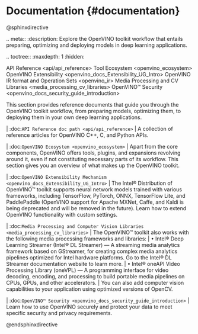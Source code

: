 # Documentation {#documentation}

@sphinxdirective

.. meta::
   :description: Explore the OpenVINO toolkit workflow that entails preparing, 
                 optimizing and deploying models in deep learning applications.


.. toctree::
   :maxdepth: 1
   :hidden:

   API Reference <api/api_reference>
   Tool Ecosystem <openvino_ecosystem>
   OpenVINO Extensibility <openvino_docs_Extensibility_UG_Intro>
   OpenVINO IR format and Operation Sets <openvino_ir>
   Media Processing and CV Libraries <media_processing_cv_libraries>
   OpenVINO™ Security <openvino_docs_security_guide_introduction>


This section provides reference documents that guide you through the OpenVINO toolkit workflow, from preparing models, optimizing them, to deploying them in your own deep learning applications.

| :doc:`API Reference doc path <api/api_reference>`
| A collection of reference articles for OpenVINO C++, C, and Python APIs. 

| :doc:`OpenVINO Ecosystem <openvino_ecosystem>`
| Apart from the core components, OpenVINO offers tools, plugins, and expansions revolving around it, even if not constituting necessary parts of its workflow. This section gives you an overview of what makes up the OpenVINO toolkit.

| :doc:`OpenVINO Extensibility Mechanism <openvino_docs_Extensibility_UG_Intro>`
| The Intel® Distribution of OpenVINO™ toolkit supports neural network models trained with various frameworks, including TensorFlow, PyTorch, ONNX, TensorFlow Lite, and PaddlePaddle (OpenVINO support for Apache MXNet, Caffe, and Kaldi is being deprecated and will be removed in the future). Learn how to extend OpenVINO functionality with custom settings. 

| :doc:`Media Processing and Computer Vision Libraries <media_processing_cv_libraries>`
| The OpenVINO™ toolkit also works with the following media processing frameworks and libraries:
| 	• Intel® Deep Learning Streamer (Intel® DL Streamer) — A streaming media analytics framework based on GStreamer, for creating complex media analytics pipelines optimized for Intel hardware platforms. Go to the Intel® DL Streamer documentation website to learn more.
| 	• Intel® oneAPI Video Processing Library (oneVPL) — A programming interface for video decoding, encoding, and processing to build portable media pipelines on CPUs, GPUs, and other accelerators. 
| You can also add computer vision capabilities to your application using optimized versions of OpenCV.

| :doc:`OpenVINO™ Security <openvino_docs_security_guide_introduction>`
| Learn how to use OpenVINO securely and protect your data to meet specific security and privacy requirements. 

@endsphinxdirective
